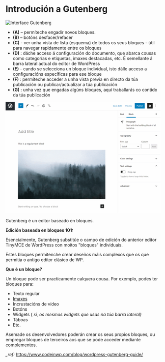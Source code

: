 # Introdución a Gutenberg

![Interface Gutenberg](https://iotvnaw69daj.i.optimole.com/AXVzL2w.n2y9~6666f/w:1060/h:748/q:90/https://www.codeinwp.com/wp-content/uploads/2021/05/gutenberg-layout.png)

- **(A)** – permíteche engadir novos bloques. 
- **(B)** – botóns desfacer/refacer 
- **(C)** - ver unha vista de lista (esquema) de todos os seus bloques - útil para navegar rapidamente entre os bloques 
- **(D)** : dáche acceso á configuración do documento, que abarca cousas como  categorías e etiquetas, imaxes destacadas, etc. É semellante á barra  lateral actual do editor de WordPress 
- **(E)** - cando se selecciona un bloque individual, isto dálle acceso a configuracións específicas para ese bloque 
- **(F)** : permíteche acceder a unha vista previa en directo da túa publicación ou publicar/actualizar a túa publicación 
- **(G)** : unha vez que engadas algúns bloques, aquí traballarás co contido da túa publicación 



![Gutenberg arrastrar e soltar](./assets/gutenberg-drag-and-drop.gif)

Gutenberg é un editor baseado en bloques. 

**Edición baseada en bloques 101:** 

Esencialmente, Gutenberg  substitúe o campo de edición do anterior editor TinyMCE de WordPress con moitos "bloques" individuais. 

Estes bloques permítenche crear deseños máis complexos que os que permitia o antigo editor clásico de WP. 

**Que é un bloque?** 

Un bloque pode ser practicamente calquera cousa.  Por exemplo, podes ter bloques para: 

- Texto regular 
- [Imaxes ](https://www.codeinwp.com/blog/free-images-for-blogs/)
- Incrustacións de vídeo 
- Botóns 
- Widgets ( *si, os mesmos widgets que usas na túa barra lateral)* 
- Táboas 
- Etc. 

Asemade os desenvolvedores poderán crear os seus propios bloques, ou empregar bloques de terceiros aos que se pode acceder mediante complementos.



*_ref:* https://www.codeinwp.com/blog/wordpress-gutenberg-guide/
